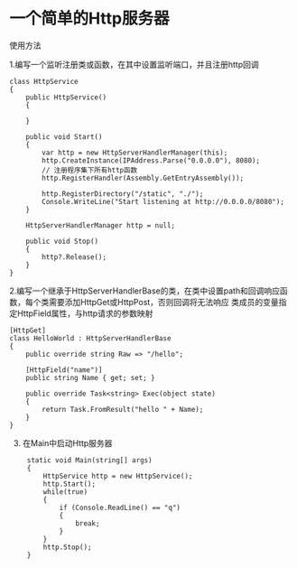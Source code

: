 # 一个简单的Http服务器
使用方法

1.编写一个监听注册类或函数，在其中设置监听端口，并且注册http回调

    class HttpService
    {
        public HttpService()
        {
            
        }

        public void Start()
        {
            var http = new HttpServerHandlerManager(this);
            http.CreateInstance(IPAddress.Parse("0.0.0.0"), 8080);
            // 注册程序集下所有http函数
            http.RegisterHandler(Assembly.GetEntryAssembly());

            http.RegisterDirectory("/static", "./");
            Console.WriteLine("Start listening at http://0.0.0.0/8080");
        }

        HttpServerHandlerManager http = null;

        public void Stop()
        {
            http?.Release();
        }
    }
    
2.编写一个继承于HttpServerHandlerBase的类，在类中设置path和回调响应函数，每个类需要添加HttpGet或HttpPost，否则回调将无法响应
  类成员的变量指定HttpField属性，与http请求的参数映射
  
    [HttpGet]
    class HelloWorld : HttpServerHandlerBase
    {
        public override string Raw => "/hello";

        [HttpField("name")]
        public string Name { get; set; }

        public override Task<string> Exec(object state)
        {
            return Task.FromResult("hello " + Name);
        }
    }

3. 在Main中启动Http服务器

        static void Main(string[] args)
        {
            HttpService http = new HttpService();
            http.Start();
            while(true)
            {
                if (Console.ReadLine() == "q")
                {
                    break;
                }
            }
            http.Stop();
        }
